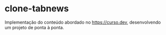 # clone-tabnews

Implementação do conteúdo abordado no https://curso.dev, desenvolvendo um projeto de ponta à ponta.
